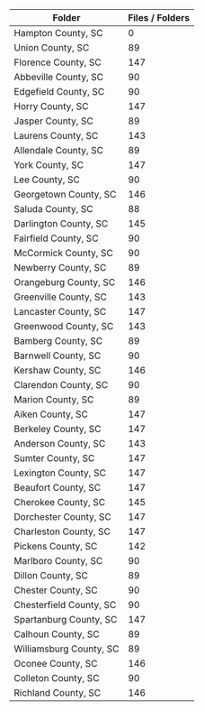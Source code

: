 | Folder                  |   Files / Folders |
|-------------------------|-------------------|
| Hampton County, SC      |                 0 |
| Union County, SC        |                89 |
| Florence County, SC     |               147 |
| Abbeville County, SC    |                90 |
| Edgefield County, SC    |                90 |
| Horry County, SC        |               147 |
| Jasper County, SC       |                89 |
| Laurens County, SC      |               143 |
| Allendale County, SC    |                89 |
| York County, SC         |               147 |
| Lee County, SC          |                90 |
| Georgetown County, SC   |               146 |
| Saluda County, SC       |                88 |
| Darlington County, SC   |               145 |
| Fairfield County, SC    |                90 |
| McCormick County, SC    |                90 |
| Newberry County, SC     |                89 |
| Orangeburg County, SC   |               146 |
| Greenville County, SC   |               143 |
| Lancaster County, SC    |               147 |
| Greenwood County, SC    |               143 |
| Bamberg County, SC      |                89 |
| Barnwell County, SC     |                90 |
| Kershaw County, SC      |               146 |
| Clarendon County, SC    |                90 |
| Marion County, SC       |                89 |
| Aiken County, SC        |               147 |
| Berkeley County, SC     |               147 |
| Anderson County, SC     |               143 |
| Sumter County, SC       |               147 |
| Lexington County, SC    |               147 |
| Beaufort County, SC     |               147 |
| Cherokee County, SC     |               145 |
| Dorchester County, SC   |               147 |
| Charleston County, SC   |               147 |
| Pickens County, SC      |               142 |
| Marlboro County, SC     |                90 |
| Dillon County, SC       |                89 |
| Chester County, SC      |                90 |
| Chesterfield County, SC |                90 |
| Spartanburg County, SC  |               147 |
| Calhoun County, SC      |                89 |
| Williamsburg County, SC |                89 |
| Oconee County, SC       |               146 |
| Colleton County, SC     |                90 |
| Richland County, SC     |               146 |